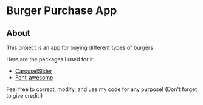 # Burger Purchase App



## About

This project is an app for buying different types of burgers

Here are the packages i used for it:

- [CarouselSlider](https://pub.dev/packages/carousel_slider)
- [Font_awesome](https://pub.dev/packages/font_awesome_flutter)

Feel free to correct, modify, and use my code for any purpose!
(Don't forget to give credit!)
